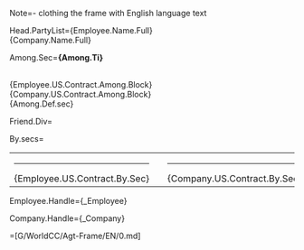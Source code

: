 Note=- clothing the frame with English language text

Head.PartyList={Employee.Name.Full}<br>{Company.Name.Full}

Among.Sec=<b>{Among.Ti}</b><br><br><ul type="none" style="padding-left: 0"><li>{Employee.US.Contract.Among.Block}<br></li><li>{Company.US.Contract.Among.Block}<br></li><li>{Among.Def.sec}</li></ul>

Friend.Div=</i>

By.secs=<table><tr><td valign="top" width="300px"><hr>{Employee.US.Contract.By.Sec}</td><td width="100px"></td><td valign="top" width="300px"><hr>{Company.US.Contract.By.Sec}</td></tr></table>

Employee.Handle={_Employee}

Company.Handle={_Company}

=[G/WorldCC/Agt-Frame/EN/0.md]
